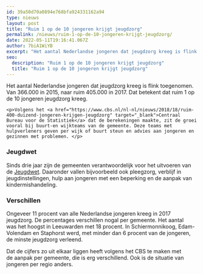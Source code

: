 ```yaml
---
id: 39a50d70a0894e768bfa924331162a94
type: nieuws
layout: post
title: "Ruim 1 op de 10 jongeren krijgt jeugdzorg"
permalink: /nieuws/ruim-1-op-de-10-jongeren-krijgt-jeugdzorg/
date: 2022-05-11T19:16:41.067Z
author: 7biA1WiYB
excerpt: "Het aantal Nederlandse jongeren dat jeugdzorg kreeg is flink toegenomen. Van 366.000 in 2015, naar ruim 405.000 in 2017. Dat betekent dat ruim 1 op de 10 jongeren jeugdzorg kreeg.  "
seo:
  description: "Ruim 1 op de 10 jongeren krijgt jeugdzorg"
  title: "Ruim 1 op de 10 jongeren krijgt jeugdzorg"
---
```

Het aantal Nederlandse jongeren dat jeugdzorg kreeg is flink toegenomen. Van 366.000 in 2015, naar ruim 405.000 in 2017. Dat betekent dat ruim 1 op de 10 jongeren jeugdzorg kreeg.  

    <p>Volgens het <a href="https://www.cbs.nl/nl-nl/nieuws/2018/18/ruim-400-duizend-jongeren-krijgen-jeugdzorg" target="_blank">Centraal Bureau voor de Statistiek</a> dat de berekeningen maakte, zit de groei vooral bij buurt-en wijkteams van de gemeente. Deze teams met hulpverleners geven per wijk of buurt steun en advies aan jongeren en gezinnen met problemen. </p>
<h3>Jeugdwet</h3>
<p>Sinds drie jaar zijn de gemeenten verantwoordelijk voor het uitvoeren van de <a href="https://www.rijksoverheid.nl/onderwerpen/jeugdhulp/jeugdhulp-bij-gemeenten" target="_blank">Jeugdwet</a>. Daaronder vallen bijvoorbeeld ook pleegzorg, verblijf in jeugdinstellingen, hulp aan jongeren met een beperking en de aanpak van kindermishandeling. </p>
<h3>Verschillen</h3>
<p>Ongeveer 11 procent van alle Nederlandse jongeren kreeg in 2017 jeugdzorg. De percentages verschillen nogal per gemeente. Het aantal was het hoogst in Leeuwarden met 18 procent. In Schiermonnikoog, Edam-Volendam en Staphorst werd, met minder dan 6 procent van de jongeren, de minste jeugdzorg verleend.</p>
<p>Dat de cijfers zo uit elkaar liggen heeft volgens het CBS te maken met de aanpak per gemeente, die is erg verschillend. Ook is de situatie van jongeren per regio anders.</p>  
